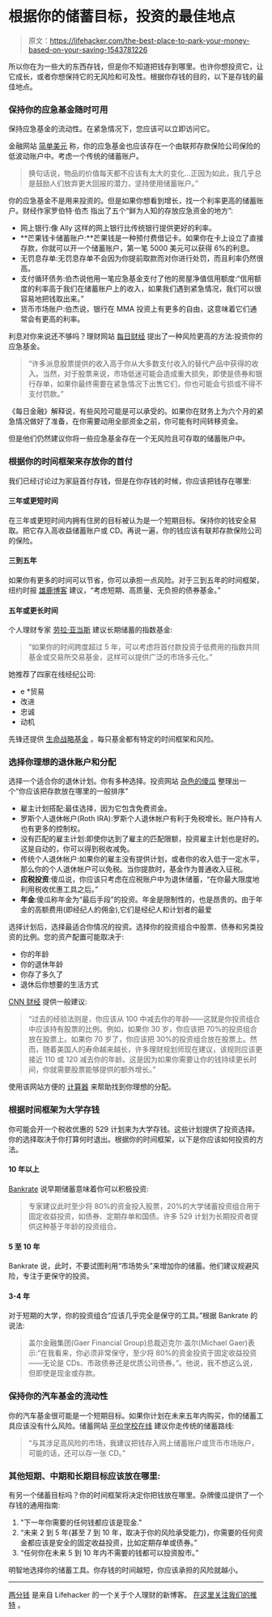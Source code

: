 # 根据你的储蓄目标，投资的最佳地点

> 原文：<https://lifehacker.com/the-best-place-to-park-your-money-based-on-your-saving-1543781226>

所以你在为一些大的东西存钱，但是你不知道把钱存到哪里。也许你想投资它，让它成长，或者你想保持它的无风险和可及性。根据你存钱的目的，以下是存钱的最佳地点。



### 保持你的应急基金随时可用

保持应急基金的流动性。在紧急情况下，您应该可以立即访问它。

金融网站 [简单美元](http://www.thesimpledollar.com/where-should-i-keep-my-emergency-fund-and-why/) 称，你的应急基金也应该存在一个由联邦存款保险公司保险的低波动账户中。考虑一个传统的储蓄账户。

> 换句话说，物品的价值每天都不应该有太大的变化...正因为如此，我几乎总是鼓励人们放弃更大回报的潜力，坚持使用储蓄账户。”

你的应急基金不是用来投资的。但是如果你想看到增长，找一个利率更高的储蓄账户。财经作家罗伯特·伯杰 指出了五个“鲜为人知的存放应急资金的地方”:

*   网上银行:像 Ally 这样的网上银行比传统银行提供更好的利率。
*   **芒果钱卡储蓄账户:**芒果钱是一种预付费借记卡。如果你在卡上设立了直接存款，你就可以开一个储蓄账户，第一笔 5000 美元可以获得 6%的利息。
*   无罚息存单:无罚息存单不会因为你提前取款而对你进行处罚，而且利率仍然很高。
*   支付循环债务:伯杰说他用一笔应急基金支付了他的房屋净值信用额度:“信用额度的利率高于我们在储蓄账户上的收入，如果我们遇到紧急情况，我们可以很容易地把钱取出来。”
*   货币市场账户:伯杰说，银行在 MMA 投资上有更多的自由，这意味着它们通常会有更高的利率。

利息对你来说还不够吗？理财网站 [每日财经](http://www.dailyfinance.com/2013/02/04/emergency-fund-investing-saving/) 提出了一种风险更高的方法:投资你的应急基金。

> “许多派息股票提供的收入高于你从大多数支付收入的替代产品中获得的收入。当然，对于股票来说，市场低迷可能会造成重大损失，即使是债券和银行存单，如果你最终需要在紧急情况下出售它们，你也可能会亏损或不得不支付罚款。”

《每日金融》解释说，有些风险可能是可以承受的。如果你在财务上为六个月的紧急情况做好了准备，在你需要动用全部资金之前，你可能有时间转移资金。

但是他们仍然建议你将一些应急基金存在一个无风险且可存取的储蓄账户中。

### 根据你的时间框架来存放你的首付

我们已经讨论过为家庭首付存钱，但是在你存钱的时候，你应该把钱存在哪里:

#### 三年或更短时间

在三年或更短时间内拥有住房的目标被认为是一个短期目标。保持你的钱安全易取。把它存入高收益储蓄账户或 CD。再说一遍，你的钱应该有联邦存款保险公司的保险。

#### 三到五年

如果你有更多的时间可以节省，你可以承担一点风险。对于三到五年的时间框架，纽约时报 [雄鹿博客](http://bucks.blogs.nytimes.com/2010/06/01/the-best-places-to-store-your-down-payment-money/?_php=true&_type=blogs&_r=0) 建议，“考虑短期、高质量、无负担的债券基金。”

#### 五年或更长时间

个人理财专家 [劳拉·亚当斯](http://www.quickanddirtytips.com/money-finance/real-estate/how-to-save-a-down-payment-to-buy-a-home-part-2#sthash.4k5fzWtg.dpuf) 建议长期储蓄的指数基金:

> “如果你的时间跨度超过 5 年，可以考虑将首付款投资于低费用的指数共同基金或交易所交易基金，这样可以提供广泛的市场多元化。”

她推荐了四家在线经纪公司:

*   e *贸易
*   改进
*   忠诚
*   动机

先锋还提供 [生命战略基金](https://investor.vanguard.com/mutual-funds/lifestrategy/#/) 。每只基金都有特定的时间框架和风险。

### 选择你理想的退休账户和分配

选择一个适合你的退休计划。你有多种选择。投资网站 [杂色的傻瓜](http://www.fool.com/retirement/retirement02.htm) 整理出一个“你应该把存款放在哪里的一般排序”

*   雇主计划搭配:最佳选择，因为它包含免费资金。
*   罗斯个人退休帐户(Roth IRA):罗斯个人退休帐户有利于免税增长。账户持有人也有更多的控制权。
*   没有匹配的雇主计划:即使你达到了雇主的匹配限额，投资雇主计划也是好的。这是自动的，你可以得到税收减免。
*   传统个人退休帐户:如果你的雇主没有提供计划，或者你的收入低于一定水平，那么你的个人退休帐户可以免税。当你提款时，基金作为普通收入征税。
*   **应税投资**:傻瓜说，你应该只考虑在应税账户中为退休储蓄，“在你最大限度地利用税收优惠工具之后。”
*   **年金**:傻瓜称年金为“最后手段”的投资。年金是限制性的，也是昂贵的。由于年金的高额费用(即经纪人的佣金),它们是经纪人和计划者的最爱

选择计划后，选择最适合你情况的投资。选择你的投资组合中股票、债券和另类投资的比例。您的资产配置可能取决于:

*   你的年龄
*   你的退休年龄
*   你存了多久了
*   退休后你想要的生活方式

[CNN 财经](http://money.cnn.com/retirement/guide/investing_basics.moneymag/index7.htm) 提供一般建议:

> “过去的经验法则是，你应该从 100 中减去你的年龄——这就是你投资组合中应该持有股票的比例。例如，如果你 30 岁，你应该把 70%的投资组合放在股票上。如果你 70 岁了，你应该把 30%的投资组合放在股票上。然而，随着美国人的寿命越来越长，许多理财规划师现在建议，该规则应该更接近 110 或 120 减去你的年龄。这是因为如果你需要让你的钱持续更长时间，你就需要股票能够提供的额外增长。”

使用该网站方便的 [计算器](http://cgi.money.cnn.com/tools/assetallocwizard/assetallocwizard.html?iid=EL) 来帮助找到你理想的分配。

### 根据时间框架为大学存钱

你可能会开一个税收优惠的 529 计划来为大学存钱。这些计划提供了投资选择。你的选择取决于你打算何时退出。根据你的时间框架，以下是你应该如何投资的方法。

#### 10 年以上

[Bankrate](http://www.bankrate.com/finance/financial-literacy/a-college-investment-plan-for-all-ages-1.aspx) 说早期储蓄意味着你可以积极投资:

> 专家建议此时至少将 80%的资金投入股票，20%的大学储蓄投资组合用于固定收益投资，如债券、定期存单和国债。许多 529 计划为长期投资者提供这种基于年龄的投资组合。

#### 5 至 10 年

Bankrate 说，此时，不要试图利用“市场势头”来增加你的储蓄。他们建议规避风险，专注于更保守的投资。

#### 3-4 年

对于短期的大学，你的投资组合“应该几乎完全是保守的工具。”根据 Bankrate 的说法:

> 盖尔金融集团(Gaer Financial Group)总裁迈克尔·盖尔(Michael Gaer)表示:“在我看来，你必须非常保守，至少将 80%的资金投资于固定收益投资——无论是 CDs、市政债券还是优质公司债券。”。他说，我不想这么说，但即使是现金或存款。

### 保持你的汽车基金的流动性

你的汽车基金很可能是一个短期目标。如果你计划在未来五年内购买，你的储蓄工具应该没有什么风险。储蓄网站 [平价学校在线](http://www.affordableschoolsonline.com/where-to-park-car-savings/) 建议你走传统的储蓄路线:

> “与其涉足高风险的市场，我建议把钱存入网上储蓄账户或货币市场账户，可能的话，还可以存一张 CD。”

### 其他短期、中期和长期目标应该放在哪里:

有另一个储蓄目标吗？你的时间框架将决定你把钱放在哪里。杂牌傻瓜提供了一个存钱的通用指南:

1.  "下一年你需要的任何钱都应该是现金."
2.  “未来 2 到 5 年(甚至 7 到 10 年，取决于你的风险承受能力)，你需要的任何资金都应该是安全的固定收益投资，比如定期存单或债券。”
3.  “任何你在未来 5 到 10 年内不需要的钱都可以投资股市。”

明智地选择你的储蓄工具。你存钱的时间越短，你应该承担的风险就越小。

* * *

[两分钱](http://twocents.lifehacker.com/) 是来自 Lifehacker 的一个关于个人理财的新博客。 [在这里关注我们的推特](https://twitter.com/TwoCentsLH) 。